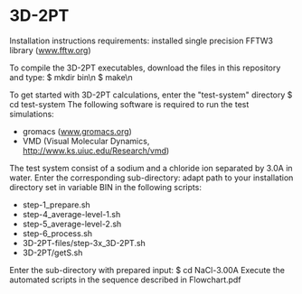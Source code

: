 # 3D-2PT
Installation instructions
requirements: installed single precision FFTW3 library (www.fftw.org)

To compile the 3D-2PT executables, download the files in this repository and type:
$ mkdir bin\n
$ make\n

To get started with 3D-2PT calculations, enter the "test-system" directory
$ cd test-system
The following software is required to run the test simulations:
- gromacs (www.gromacs.org)
- VMD (Visual Molecular Dynamics, http://www.ks.uiuc.edu/Research/vmd)

The test system consist of a sodium and a chloride ion separated by 3.0A in water.
Enter the corresponding sub-directory:
adapt path to your installation directory set in variable BIN in the following scripts:
- step-1_prepare.sh
- step-4_average-level-1.sh
- step-5_average-level-2.sh
- step-6_process.sh 
- 3D-2PT-files/step-3x_3D-2PT.sh
- 3D-2PT/getS.sh

Enter the sub-directory with prepared input:
$ cd NaCl-3.00A
Execute the automated scripts in the sequence described in Flowchart.pdf
